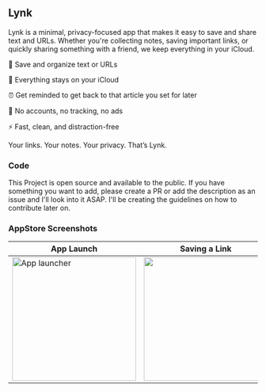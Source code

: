 ## Lynk

Lynk is a minimal, privacy-focused app that makes it easy to save and share text and URLs. Whether you're collecting notes, saving important links, or quickly sharing something with a friend, we keep everything in your iCloud.

📎 Save and organize text or URLs

🔐 Everything stays on your iCloud

⏰ Get reminded to get back to that article you set for later

🚫 No accounts, no tracking, no ads

⚡️ Fast, clean, and distraction-free

Your links. Your notes. Your privacy.
That’s Lynk.

### Code

This Project is open source and available to the public. If you have something you want to add, please create a PR or add the description as an issue and I'll look into it ASAP.
I'll be creating the guidelines on how to contribute later on.

### AppStore Screenshots
| **App Launch** | **Saving a Link** | **Links List** | **Settings** |
| --- | --- | --- | --- |
| <img width="250" alt="App launcher" src="https://github.com/user-attachments/assets/8a08e449-6df8-4336-8f09-7e29c72c8548" /> | <img src="https://github.com/user-attachments/assets/8537c124-7d3f-4a7a-9258-103aef6e7179" width="250" /> | <img width="250" alt="list" src="https://github.com/user-attachments/assets/16bf169a-4127-418a-8bfd-ddff878ac26a" /> | <img src="https://github.com/user-attachments/assets/aa2667ba-d9bc-4e67-a6d6-8a214b1a944c" width="250" /> |



